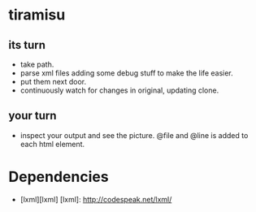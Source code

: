 tiramisu
=====================

its turn
--------

* take path.
* parse xml files adding some debug stuff to make the life easier.
* put them next door.
* continuously watch for changes in original, updating clone.

your turn
---------
* inspect your output and see the picture.
@file and @line is added to each html element.

Dependencies
============
* [lxml][lxml]
[lxml]: http://codespeak.net/lxml/

